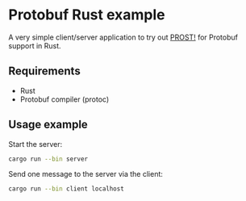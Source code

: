 # Protobuf Rust example

A very simple client/server application to try out [PROST!](https://github.com/tokio-rs/prost) for Protobuf support in Rust.

## Requirements

- Rust
- Protobuf compiler (protoc)

## Usage example

Start the server:
```bash
cargo run --bin server
```

Send one message to the server via the client:
```bash
cargo run --bin client localhost
```
